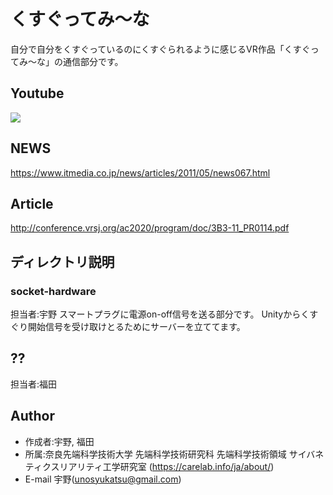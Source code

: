 # くすぐってみ〜な
自分で自分をくすぐっているのにくすぐられるように感じるVR作品「くすぐってみ〜な」の通信部分です。
## Youtube
[![](https://img.youtube.com/vi/OhA2OhtvwsU/0.jpg)](https://www.youtube.com/watch?v=OhA2OhtvwsU)
## NEWS
https://www.itmedia.co.jp/news/articles/2011/05/news067.html
## Article
http://conference.vrsj.org/ac2020/program/doc/3B3-11_PR0114.pdf
## ディレクトリ説明
### socket-hardware
担当者:宇野
スマートプラグに電源on-off信号を送る部分です。
Unityからくすぐり開始信号を受け取けとるためにサーバーを立ててます。
## ??
担当者:福田
## Author 
* 作成者:宇野, 福田
* 所属:奈良先端科学技術大学 先端科学技術研究科 先端科学技術領域 サイバネティクスリアリティ工学研究室 (https://carelab.info/ja/about/)
* E-mail
宇野(unosyukatsu@gmail.com)
